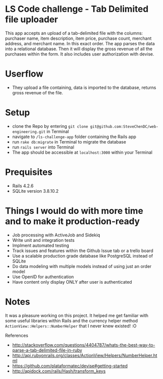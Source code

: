 # LS Code challenge - Tab Delimited file uploader
This app accepts an upload of a tab-delimited file with the columns: purchaser name, item description, item price, purchase count, merchant address, and merchant name. In this exact order. The app parses the data into a relational database. Then it will display the gross revenue of all the purchases within the form. It also includes user authorization with devise.

# Userflow
- They upload a file containing, data is imported to the database, returns gross revenue of the file.

# Setup
- clone the Repo by entering `git clone git@github.com:SteveChenDC/web-engineering.git` in Terminal
- navigate to `/ls-challenge-app` folder containing the Rails app
- run `rake db:migrate` in Terminal to migrate the database
- run `rails server` into Terminal
- The app should be accessible at `localhost:3000` within your Terminal

# Prequisites
- Rails 4.2.6
- SQLite version 3.8.10.2

# Things I would do with more time and to make it production-ready
- Job processing with ActiveJob and Sidekiq
- Write unit and integration tests
- Implment automated testing
- Track issues and features within the Github Issue tab or a trello board
- Use a scalable production grade database like PostgreSQL instead of SQLite
- Do data modeling with multiple models instead of using just an order model
- Use OpenID for authentication
- Have content only display ONLY after user is authenticated
# Notes
It was a pleasure working on this project. It helped me get familiar with some useful libraries within Rails and the currency helper method `ActionView::Helpers::NumberHelper` that I never knew existed! :O

References
- http://stackoverflow.com/questions/4404787/whats-the-best-way-to-parse-a-tab-delimited-file-in-ruby
- http://api.rubyonrails.org/classes/ActionView/Helpers/NumberHelper.html
- https://github.com/plataformatec/devise#getting-started
- http://apidock.com/rails/Hash/transform_keys
